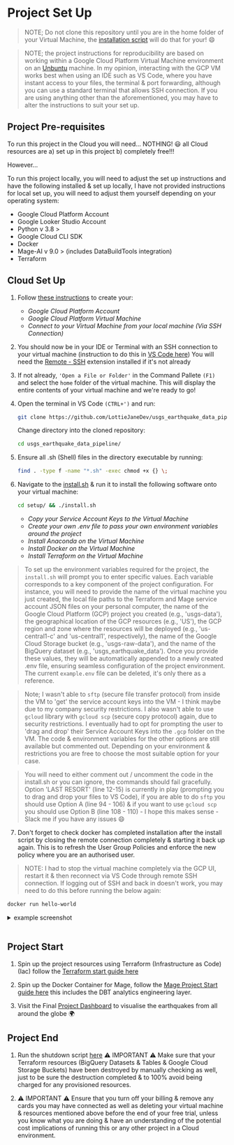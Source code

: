 # Project Set Up

>NOTE; Do not clone this repository until you are in the home folder of your Virtual Machine, the [installation script](setup/install.sh) will do that for your! 😄

>NOTE; the project instructions for reproducibility are based on working within a Google Cloud Platform Virtual Machine environment on an [Unbuntu](https://ubuntu.com/desktop) machine. In my opinion, interacting with the GCP VM works best when using an IDE such as VS Code, where you have instant access to your files, the terminal & port forwarding, although you can use a standard terminal that allows SSH connection. If you are using anything other than the aforementioned, you may have to alter the instructions to suit your set up.  

## Project Pre-requisites

To run this project in the Cloud you will need... NOTHING! 😃 all Cloud resources are a) set up in this project b) completely free!!!

However...

To run this project locally, you will need to adjust the set up instructions and have the following installed & set up locally, I have not provided instructions for  local set up, you will need to adjust them yourself depending on your operating system:

* Google Cloud Platform Account
* Google Looker Studio Account
* Python v 3.8 >
* Google Cloud CLI SDK
* Docker
* Mage-AI v 9.0 > (includes DataBuildTools integration)
* Terraform


## Cloud Set Up


1. Follow [these instructions](setup/gcp_virtual_machine_setup.md) to create your:

    * *Google Cloud Platform Account*
    * *Google Cloud Platform Virtual Machine*
    * *Connect to your Virtual Machine from your local machine (Via SSH Connection)*

2. You should now be in your IDE or Terminal with an SSH connection to your virtual machine (instruction to do this in [VS Code here](https://code.visualstudio.com/docs/remote/ssh)) You will need the [Remote - SSH](https://marketplace.visualstudio.com/items?itemName=ms-vscode-remote.remote-ssh) extension installed if it's not already

3. If not already, `'Open a File or Folder'` in the Command Pallete `(F1)` and select the `home` folder of the virtual machine. This will display the entire contents of your virtual machine and we're ready to go!

4. Open the terminal in VS Code `(CTRL+')` and run:

    ```bash
    git clone https://github.com/LottieJaneDev/usgs_earthquake_data_pipeline.git
    ```
    Change directory into the cloned repository: 

    ```bash
    cd usgs_earthquake_data_pipeline/
    ```

5. Ensure all .sh (Shell) files in the directory executable by running: 

    ```bash
    find . -type f -name "*.sh" -exec chmod +x {} \;
    ```

6. Navigate to the [install.sh](setup/install.sh) & run it to install the following software onto your virtual machine: 

    ```bash
    cd setup/ && ./install.sh
    ```

    * *Copy your Service Account Keys to the Virtual Machine*
    * *Create your own .env file to pass your own environment variables around the project*
    * *Install Anaconda on the Virtual Machine*
    * *Install Docker on the Virtual Machine*
    * *Install Terraform on the Virtual Machine*

> To set up the environment variables required for the project, the `install.sh` will prompt you to enter specific values. Each variable corresponds to a key component of the project configuration. For instance, you will need to provide the name of the virtual machine you just created, the local file paths to the Terraform and Mage service account JSON files on your personal computer, the name of the Google Cloud Platform (GCP) project you created (e.g., 'usgs-data'), the geographical location of the GCP resources (e.g., 'US'), the GCP region and zone where the resources will be deployed (e.g., 'us-central1-c' and 'us-central1', respectively), the name of the Google Cloud Storage bucket (e.g., 'usgs-raw-data'), and the name of the BigQuery dataset (e.g., 'usgs_earthquake_data'). Once you provide these values, they will be automatically appended to a newly created .env file, ensuring seamless configuration of the project environment. The current `example.env` file can be deleted, it's only there as a reference. 

> Note; I wasn't able to `sftp` (secure file transfer protocol) from inside the VM to 'get' the service account keys into the VM - I think maybe due to my company security restrictions. I also wasn't able to use `gcloud` library with `gcloud scp` (secure copy protocol) again, due to security restrictions. I eventually had to opt for prompting the user to 'drag and drop' their Service Account Keys into the `.gcp` folder on the VM. The code & environment variables for the other options are still available but commented out. Depending on your environment & restrictions you are free to choose the most suitable option for your case. 

> You will need to either comment out / uncomment the code in the install.sh or you can ignore, the commands should fail gracefully.  Option 'LAST RESORT' (line 12-15) is currently in play (prompting you to drag and drop your files to VS Code), if you are able to do `sftp` you should use Option A (line 94 - 106) & if you want to use `gcloud scp` you should use Option B (line 108 - 110) - I hope this makes sense - Slack me if you have any issues 😄

7. Don't forget to check docker has completed installation after the install script by closing the remote connection completely & starting it back up again. This is to refresh the User Group Policies and enforce the new policy where you are an authorised user. 

> NOTE: I had to stop the virtual machine completely via the GCP UI, restart it & then reconnect via VS Code through remote SSH connection. If logging out of SSH and back in doesn't work, you may need to do this before running the below again:  

```bash
docker run hello-world
 ```

<details>
    <summary>example screenshot</summary>
    <br>
    <img src="images/docker-hello-world.jpg" alt="docker-hello-world" height="300" width="300">
    </details>
    <br>

## Project Start 

1. Spin up the project resources using Terraform (Infrastructure as Code) (Iac) follow the [Terraform start guide here](terraform/README.md)

2. Spin up the Docker Container for Mage, follow the [Mage Project Start guide here](mage/README.md) this includes the DBT analytics engineering layer. 

3. Visit the Final [Project Dashboard](https://lookerstudio.google.com/reporting/b0be0518-3803-4301-9829-0125d48be9df) to visualise the earthquakes from all around the globe :earth_africa: 

## Project End 

1. Run the shutdown script [here](setup/shutdown.sh) ⚠️ IMPORTANT ⚠️ Make sure that your Terraform resources (BigQuery Datasets & Tables & Google Cloud Storage Buckets) have been destroyed by manually checking as well, just to be sure the destruction completed & to 100% avoid being charged for any provisioned resources. 

2. ⚠️ IMPORTANT ⚠️ Ensure that you turn off your billing & remove any cards you may have connected as well as deleting your virtual machine & resources mentioned above before the end of your free trial, unless you know what you are doing & have an understanding of the potential cost implications of running this or any other project in a Cloud environment. 






